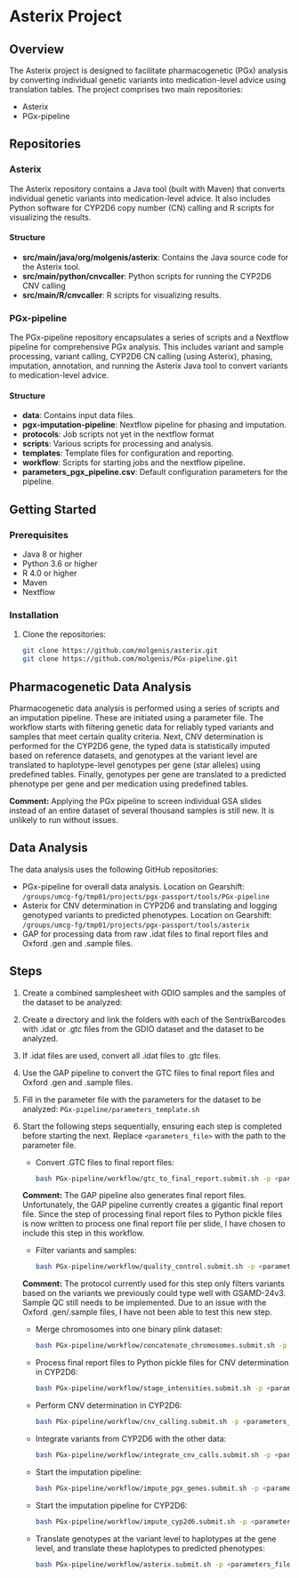 # Asterix Project

## Overview

The Asterix project is designed to facilitate pharmacogenetic (PGx) analysis by converting individual genetic variants into medication-level advice using translation tables. The project comprises two main repositories:

- Asterix
- PGx-pipeline

## Repositories

### Asterix

The Asterix repository contains a Java tool (built with Maven) that converts individual genetic variants into medication-level advice. It also includes Python software for CYP2D6 copy number (CN) calling and R scripts for visualizing the results.

#### Structure

- **src/main/java/org/molgenis/asterix**: Contains the Java source code for the Asterix tool.
- **src/main/python/cnvcaller**: Python scripts for running the CYP2D6 CNV calling
- **src/main/R/cnvcaller**: R scripts for visualizing results.

### PGx-pipeline

The PGx-pipeline repository encapsulates a series of scripts and a Nextflow pipeline for comprehensive PGx analysis. This includes variant and sample processing, variant calling, CYP2D6 CN calling (using Asterix), phasing, imputation, annotation, and running the Asterix Java tool to convert variants to medication-level advice.

#### Structure

- **data**: Contains input data files.
- **pgx-imputation-pipeline**: Nextflow pipeline for phasing and imputation.
- **protocols**: Job scripts not yet in the nextflow format
- **scripts**: Various scripts for processing and analysis.
- **templates**: Template files for configuration and reporting.
- **workflow**: Scripts for starting jobs and the nextflow pipeline.
- **parameters_pgx_pipeline.csv**: Default configuration parameters for the pipeline.

## Getting Started

### Prerequisites

- Java 8 or higher
- Python 3.6 or higher
- R 4.0 or higher
- Maven
- Nextflow

### Installation

1. Clone the repositories:
   ```sh
   git clone https://github.com/molgenis/asterix.git
   git clone https://github.com/molgenis/PGx-pipeline.git

## Pharmacogenetic Data Analysis

Pharmacogenetic data analysis is performed using a series of scripts and an imputation pipeline. These are initiated using a parameter file. The workflow starts with filtering genetic data for reliably typed variants and samples that meet certain quality criteria. Next, CNV determination is performed for the CYP2D6 gene, the typed data is statistically imputed based on reference datasets, and genotypes at the variant level are translated to haplotype-level genotypes per gene (star alleles) using predefined tables. Finally, genotypes per gene are translated to a predicted phenotype per gene and per medication using predefined tables.

**Comment:** Applying the PGx pipeline to screen individual GSA slides instead of an entire dataset of several thousand samples is still new. It is unlikely to run without issues.

## Data Analysis

The data analysis uses the following GitHub repositories:

- PGx-pipeline for overall data analysis. Location on Gearshift: `/groups/umcg-fg/tmp01/projects/pgx-passport/tools/PGx-pipeline`
- Asterix for CNV determination in CYP2D6 and translating and logging genotyped variants to predicted phenotypes. Location on Gearshift: `/groups/umcg-fg/tmp01/projects/pgx-passport/tools/asterix`
- GAP for processing data from raw .idat files to final report files and Oxford .gen and .sample files.

## Steps

1. Create a combined samplesheet with GDIO samples and the samples of the dataset to be analyzed:

2. Create a directory and link the folders with each of the SentrixBarcodes with .idat or .gtc files from the GDIO dataset and the dataset to be analyzed.

3. If .idat files are used, convert all .idat files to .gtc files.

4. Use the GAP pipeline to convert the GTC files to final report files and Oxford .gen and .sample files.

5. Fill in the parameter file with the parameters for the dataset to be analyzed: `PGx-pipeline/parameters_template.sh`

6. Start the following steps sequentially, ensuring each step is completed before starting the next. Replace `<parameters_file>` with the path to the parameter file.

   - Convert .GTC files to final report files:
     ```sh
     bash PGx-pipeline/workflow/gtc_to_final_report.submit.sh -p <parameters_file>
     ```

   **Comment:** The GAP pipeline also generates final report files. Unfortunately, the GAP pipeline currently creates a gigantic final report file. Since the step of processing final report files to Python pickle files is now written to process one final report file per slide, I have chosen to include this step in this workflow.

   - Filter variants and samples:
     ```sh
     bash PGx-pipeline/workflow/quality_control.submit.sh -p <parameters_file>
     ```

   **Comment:** The protocol currently used for this step only filters variants based on the variants we previously could type well with GSAMD-24v3. Sample QC still needs to be implemented. Due to an issue with the Oxford .gen/.sample files, I have not been able to test this new step.

   - Merge chromosomes into one binary plink dataset:
     ```sh
     bash PGx-pipeline/workflow/concatenate_chromosomes.submit.sh -p <parameters_file>
     ```

   - Process final report files to Python pickle files for CNV determination in CYP2D6:
     ```sh
     bash PGx-pipeline/workflow/stage_intensities.submit.sh -p <parameters_file>
     ```

   - Perform CNV determination in CYP2D6:
     ```sh
     bash PGx-pipeline/workflow/cnv_calling.submit.sh -p <parameters_file>
     ```

   - Integrate variants from CYP2D6 with the other data:
     ```sh
     bash PGx-pipeline/workflow/integrate_cnv_calls.submit.sh -p <parameters_file>
     ```

   - Start the imputation pipeline:
     ```sh
     bash PGx-pipeline/workflow/impute_pgx_genes.submit.sh -p <parameters_file>
     ```

   - Start the imputation pipeline for CYP2D6:
     ```sh
     bash PGx-pipeline/workflow/impute_cyp2d6.submit.sh -p <parameters_file>
     ```

   - Translate genotypes at the variant level to haplotypes at the gene level, and translate these haplotypes to predicted phenotypes:
     ```sh
     bash PGx-pipeline/workflow/asterix.submit.sh -p <parameters_file>
     ```
